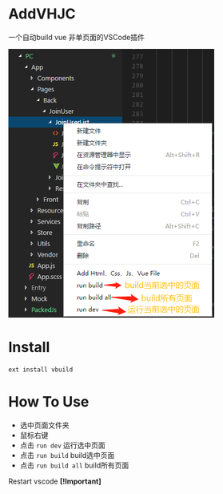 # AddVHJC

一个自动build vue 非单页面的VSCode插件

![效果图](https://raw.githubusercontent.com/bingitbin/vscode-extension/master/vbuild/screenshots/screenshots.png)

# Install

```bash
ext install vbuild
```

# How To Use

+ 选中页面文件夹
+ 鼠标右键
+ 点击 `run dev` 运行选中页面
+ 点击 `run build` build选中页面
+ 点击 `run build all` build所有页面

Restart vscode **[!Important]**